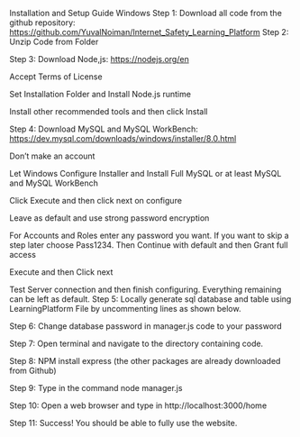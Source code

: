 Installation and Setup Guide Windows
Step 1:
Download all code from the github repository:
https://github.com/YuvalNoiman/Internet_Safety_Learning_Platform
Step 2:
Unzip Code from Folder

Step 3:
Download Node,js: 
https://nodejs.org/en

Accept Terms of License

Set Installation Folder and Install Node.js runtime

Install other recommended tools and then click Install

Step 4:
Download MySQL and MySQL WorkBench:
https://dev.mysql.com/downloads/windows/installer/8.0.html

Don’t make an account

Let Windows Configure Installer and Install Full MySQL or at least MySQL and MySQL WorkBench

Click Execute and then click next on configure

Leave as default and use strong password encryption

For Accounts and Roles enter any password you want. If you want to skip a step later choose Pass1234.
Then Continue with default and then Grant full access

Execute and then Click next

Test Server connection and then finish configuring. Everything remaining can be left as default.
Step 5:
Locally generate sql database and table using LearningPlatform File by uncommenting lines as shown below.

Step 6:
Change database password in manager.js code to your password

Step 7:
Open terminal and navigate to the directory containing code.

Step 8:
NPM install express (the other packages are already downloaded from Github)

Step 9:
Type in the command node manager.js

Step 10:
Open a web browser and type in http://localhost:3000/home

Step 11:
Success! You should be able to fully use the website.
